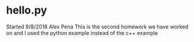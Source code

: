 # hello.py
Started 9/8/2018
Alex Pena
This is the second homework we have worked on and I used the python example instead of the c++ example
